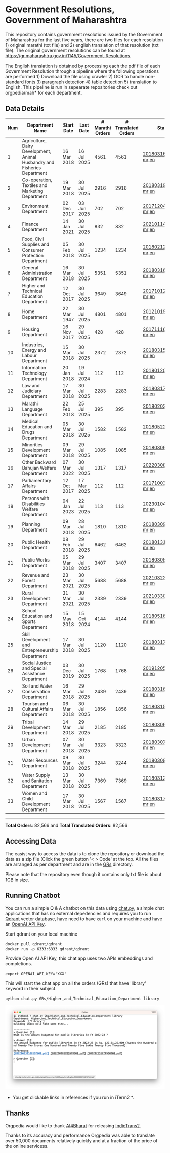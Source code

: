 # Government Resolutions, Government of Maharashtra

This repository contains government resolutions issued by the Government of Maharashtra for the last five years, there are two files for each resolution 1) original marathi (txt file) and 2) english translation of that resolution (txt file). The original government resolutions can be found at https://gr.maharashtra.gov.in/1145/Government-Resolutions.

The English translation is obtained by processing each the pdf file of each Government Resolution through a pipeline where the following operations are performed 1) Download the file using crawler 2) OCR to handle non-standard fonts 3) paragraph detection 4) table  detection 5) translation to English. This pipeline is run in sepearate repositories check out orgpedia/mah* for each department.


## Data Details

| Num | Department Name | Start Date | Last Date | # Marathi Orders | # Translated Orders | Starting Order | Last Order |
| --- | --------------- | ---------- | --------- | ---------------- | ------------------- | -------------- | ---------- |
| 1 | Agriculture, Dairy Development, Animal Husbandry and Fisheries Department | 16 Mar 2018 | 16 Jul 2025 | 4561 | 4561 | [201803161624182101.pdf](https://gr.maharashtra.gov.in/Site/Upload/Government%20Resolutions/English/201803161624182101.pdf) [mr](GRs/Agriculture,_Dairy_Development,_Animal_Husbandry_and_Fisheries_Department/201803161624182101.pdf.mr.txt) [en](GRs/Agriculture,_Dairy_Development,_Animal_Husbandry_and_Fisheries_Department/201803161624182101.pdf.en.txt) | [202507161646542501.pdf](https://gr.maharashtra.gov.in/Site/Upload/Government%20Resolutions/English/202507161646542501.pdf) [mr](GRs/Agriculture,_Dairy_Development,_Animal_Husbandry_and_Fisheries_Department/202507161646542501.pdf.mr.txt) [en](GRs/Agriculture,_Dairy_Development,_Animal_Husbandry_and_Fisheries_Department/202507161646542501.pdf.en.txt) |
| 2 | Co-operation, Textiles and Marketing Department | 19 Mar 2018 | 30 Jul 2025 | 2916 | 2916 | [201803191257576702.pdf](https://gr.maharashtra.gov.in/Site/Upload/Government%20Resolutions/English/201803191257576702.pdf) [mr](GRs/Co-operation,_Textiles_and_Marketing_Department/201803191257576702.pdf.mr.txt) [en](GRs/Co-operation,_Textiles_and_Marketing_Department/201803191257576702.pdf.en.txt) | [202507301514323302.pdf](https://gr.maharashtra.gov.in/Site/Upload/Government%20Resolutions/English/202507301514323302.pdf) [mr](GRs/Co-operation,_Textiles_and_Marketing_Department/202507301514323302.pdf.mr.txt) [en](GRs/Co-operation,_Textiles_and_Marketing_Department/202507301514323302.pdf.en.txt) |
| 3 | Environment Department | 02 Dec 2017 | 03 Jun 2025 | 702 | 702 | [201712041147216904.pdf](https://gr.maharashtra.gov.in/Site/Upload/Government%20Resolutions/English/201712041147216904.pdf) [mr](GRs/Environment_Department/201712041147216904.pdf.mr.txt) [en](GRs/Environment_Department/201712041147216904.pdf.en.txt) | [202506031509377104.pdf](https://gr.maharashtra.gov.in/Site/Upload/Government%20Resolutions/English/202506031509377104.pdf) [mr](GRs/Environment_Department/202506031509377104.pdf.mr.txt) [en](GRs/Environment_Department/202506031509377104.pdf.en.txt) |
| 4 | Finance Department | 14 Jan 2021 | 30 Jul 2025 | 832 | 832 | [202101141237329905.pdf](https://gr.maharashtra.gov.in/Site/Upload/Government%20Resolutions/English/202101141237329905.pdf) [mr](GRs/Finance_Department/202101141237329905.pdf.mr.txt) [en](GRs/Finance_Department/202101141237329905.pdf.en.txt) | [202507301852488305.pdf](https://gr.maharashtra.gov.in/Site/Upload/Government%20Resolutions/English/202507301852488305.pdf) [mr](GRs/Finance_Department/202507301852488305.pdf.mr.txt) [en](GRs/Finance_Department/202507301852488305.pdf.en.txt) |
| 5 | Food, Civil Supplies and Consumer Protection Department | 05 Feb 2018 | 30 Jul 2025 | 1234 | 1234 | [201802121244545806.pdf](https://gr.maharashtra.gov.in/Site/Upload/Government%20Resolutions/English/201802121244545806.pdf) [mr](GRs/Food,_Civil_Supplies_and_Consumer_Protection_Department/201802121244545806.pdf.mr.txt) [en](GRs/Food,_Civil_Supplies_and_Consumer_Protection_Department/201802121244545806.pdf.en.txt) | [202507301800117106.pdf](https://gr.maharashtra.gov.in/Site/Upload/Government%20Resolutions/English/202507301800117106.pdf) [mr](GRs/Food,_Civil_Supplies_and_Consumer_Protection_Department/202507301800117106.pdf.mr.txt) [en](GRs/Food,_Civil_Supplies_and_Consumer_Protection_Department/202507301800117106.pdf.en.txt) |
| 6 | General Administration Department | 16 Mar 2018 | 30 Jul 2025 | 5351 | 5351 | [201803161224022707.pdf](https://gr.maharashtra.gov.in/Site/Upload/Government%20Resolutions/English/201803161224022707.pdf) [mr](GRs/General_Administration_Department/201803161224022707.pdf.mr.txt) [en](GRs/General_Administration_Department/201803161224022707.pdf.en.txt) | [202507301755429107.pdf](https://gr.maharashtra.gov.in/Site/Upload/Government%20Resolutions/English/202507301755429107.pdf) [mr](GRs/General_Administration_Department/202507301755429107.pdf.mr.txt) [en](GRs/General_Administration_Department/202507301755429107.pdf.en.txt) |
| 7 | Higher and Technical Education Department | 12 Oct 2017 | 30 Jul 2025 | 3649 | 3649 | [201710121514029708.pdf](https://gr.maharashtra.gov.in/Site/Upload/Government%20Resolutions/English/201710121514029708.pdf) [mr](GRs/Higher_and_Technical_Education_Department/201710121514029708.pdf.mr.txt) [en](GRs/Higher_and_Technical_Education_Department/201710121514029708.pdf.en.txt) | [202507301858539708.pdf](https://gr.maharashtra.gov.in/Site/Upload/Government%20Resolutions/English/202507301858539708....pdf) [mr](GRs/Higher_and_Technical_Education_Department/202507301858539708.pdf.mr.txt) [en](GRs/Higher_and_Technical_Education_Department/202507301858539708.pdf.en.txt) |
| 8 | Home Department | 22 Mar 1947 | 30 Jul 2025 | 4801 | 4801 | [201210191648552129.pdf](https://gr.maharashtra.gov.in/Site/Upload/Government%20Resolutions/English/201210191648552129.pdf) [mr](GRs/Home_Department/201210191648552129.pdf.mr.txt) [en](GRs/Home_Department/201210191648552129.pdf.en.txt) | [202507301943516129.pdf](https://gr.maharashtra.gov.in/Site/Upload/Government%20Resolutions/English/202507301943516129.pdf) [mr](GRs/Home_Department/202507301943516129.pdf.mr.txt) [en](GRs/Home_Department/202507301943516129.pdf.en.txt) |
| 9 | Housing Department | 16 Nov 2017 | 29 Jul 2025 | 428 | 428 | [201711161447076609.pdf](https://gr.maharashtra.gov.in/Site/Upload/Government%20Resolutions/English/201711161447076609.pdf) [mr](GRs/Housing_Department/201711161447076609.pdf.mr.txt) [en](GRs/Housing_Department/201711161447076609.pdf.en.txt) | [202507291632012009.pdf](https://gr.maharashtra.gov.in/Site/Upload/Government%20Resolutions/English/202507291632012009.pdf) [mr](GRs/Housing_Department/202507291632012009.pdf.mr.txt) [en](GRs/Housing_Department/202507291632012009.pdf.en.txt) |
| 10 | Industries, Energy and Labour Department | 15 Mar 2018 | 30 Jul 2025 | 2372 | 2372 | [201803151204055010.pdf](https://gr.maharashtra.gov.in/Site/Upload/Government%20Resolutions/English/201803151204055010.pdf) [mr](GRs/Industries,_Energy_and_Labour_Department/201803151204055010.pdf.mr.txt) [en](GRs/Industries,_Energy_and_Labour_Department/201803151204055010.pdf.en.txt) | [202507301744310110.pdf](https://gr.maharashtra.gov.in/Site/Upload/Government%20Resolutions/English/202507301744310110.pdf) [mr](GRs/Industries,_Energy_and_Labour_Department/202507301744310110.pdf.mr.txt) [en](GRs/Industries,_Energy_and_Labour_Department/202507301744310110.pdf.en.txt) |
| 11 | Information Technology Department | 20 Jan 2018 | 19 Jul 2024 | 112 | 112 | [201801201843024511.pdf](https://gr.maharashtra.gov.in/Site/Upload/Government%20Resolutions/English/201801201843024511.pdf) [mr](GRs/Information_Technology_Department/201801201843024511.pdf.mr.txt) [en](GRs/Information_Technology_Department/201801201843024511.pdf.en.txt) | [202407191742379111.pdf](https://gr.maharashtra.gov.in/Site/Upload/Government%20Resolutions/English/202407191742379111.pdf) [mr](GRs/Information_Technology_Department/202407191742379111.pdf.mr.txt) [en](GRs/Information_Technology_Department/202407191742379111.pdf.en.txt) |
| 12 | Law and Judiciary Department | 17 Mar 2018 | 30 Jul 2025 | 2283 | 2283 | [201803171129290212.pdf](https://gr.maharashtra.gov.in/Site/Upload/Government%20Resolutions/English/201803171129290212.pdf) [mr](GRs/Law_and_Judiciary_Department/201803171129290212.pdf.mr.txt) [en](GRs/Law_and_Judiciary_Department/201803171129290212.pdf.en.txt) | [202507301739237912.pdf](https://gr.maharashtra.gov.in/Site/Upload/Government%20Resolutions/English/202507301739237912.pdf) [mr](GRs/Law_and_Judiciary_Department/202507301739237912.pdf.mr.txt) [en](GRs/Law_and_Judiciary_Department/202507301739237912.pdf.en.txt) |
| 13 | Marathi Language Department | 22 Feb 2018 | 25 Jul 2025 | 395 | 395 | [201802031549154233.pdf](https://gr.maharashtra.gov.in/Site/Upload/Government%20Resolutions/English/201802031549154233.pdf) [mr](GRs/Marathi_Language_Department/201802031549154233.pdf.mr.txt) [en](GRs/Marathi_Language_Department/201802031549154233.pdf.en.txt) | [202507251434363833.pdf](https://gr.maharashtra.gov.in/Site/Upload/Government%20Resolutions/English/202507251434363833.pdf) [mr](GRs/Marathi_Language_Department/202507251434363833.pdf.mr.txt) [en](GRs/Marathi_Language_Department/202507251434363833.pdf.en.txt) |
| 14 | Medical Education and Drugs Department | 05 Mar 2018 | 30 Jul 2025 | 1582 | 1582 | [201805221424292513.pdf](https://gr.maharashtra.gov.in/Site/Upload/Government%20Resolutions/English/201805221424292513.pdf) [mr](GRs/Medical_Education_and_Drugs_Department/201805221424292513.pdf.mr.txt) [en](GRs/Medical_Education_and_Drugs_Department/201805221424292513.pdf.en.txt) | [202507300915315413.pdf](https://gr.maharashtra.gov.in/Site/Upload/Government%20Resolutions/English/202507300915315413.pdf) [mr](GRs/Medical_Education_and_Drugs_Department/202507300915315413.pdf.mr.txt) [en](GRs/Medical_Education_and_Drugs_Department/202507300915315413.pdf.en.txt) |
| 15 | Minorities Development Department | 09 Mar 2018 | 29 Jul 2025 | 1085 | 1085 | [201803091218355314.pdf](https://gr.maharashtra.gov.in/Site/Upload/Government%20Resolutions/English/201803091218355314.pdf) [mr](GRs/Minorities_Development_Department/201803091218355314.pdf.mr.txt) [en](GRs/Minorities_Development_Department/201803091218355314.pdf.en.txt) | [202507291819490314.pdf](https://gr.maharashtra.gov.in/Site/Upload/Government%20Resolutions/English/202507291819490314.pdf) [mr](GRs/Minorities_Development_Department/202507291819490314.pdf.mr.txt) [en](GRs/Minorities_Development_Department/202507291819490314.pdf.en.txt) |
| 16 | Other Backward Bahujan Welfare Department | 07 Mar 2022 | 30 Jul 2025 | 1317 | 1317 | [202203081752439334.pdf](https://gr.maharashtra.gov.in/Site/Upload/Government%20Resolutions/English/202203081752439334.pdf) [mr](GRs/Other_Backward_Bahujan_Welfare_Department/202203081752439334.pdf.mr.txt) [en](GRs/Other_Backward_Bahujan_Welfare_Department/202203081752439334.pdf.en.txt) | [202507301939329334.pdf](https://gr.maharashtra.gov.in/Site/Upload/Government%20Resolutions/English/202507301939329334.pdf) [mr](GRs/Other_Backward_Bahujan_Welfare_Department/202507301939329334.pdf.mr.txt) [en](GRs/Other_Backward_Bahujan_Welfare_Department/202507301939329334.pdf.en.txt) |
| 17 | Parliamentary Affairs Department | 12 Oct 2017 | 17 Mar 2025 | 112 | 112 | [201710031642378615.pdf](https://gr.maharashtra.gov.in/Site/Upload/Government%20Resolutions/English/201710031642378615.pdf) [mr](GRs/Parliamentary_Affairs_Department/201710031642378615.pdf.mr.txt) [en](GRs/Parliamentary_Affairs_Department/201710031642378615.pdf.en.txt) | [202503171104518215.pdf](https://gr.maharashtra.gov.in/Site/Upload/Government%20Resolutions/English/202503171104518215.pdf) [mr](GRs/Parliamentary_Affairs_Department/202503171104518215.pdf.mr.txt) [en](GRs/Parliamentary_Affairs_Department/202503171104518215.pdf.en.txt) |
| 18 | Persons with Disabilities Welfare Department | 04 Jan 2023 | 22 Jul 2025 | 113 | 113 | [202301041906309635.pdf](https://gr.maharashtra.gov.in/Site/Upload/Government%20Resolutions/English/202301041906309635.pdf) [mr](GRs/Persons_with_Disabilities_Welfare_Department/202301041906309635.pdf.mr.txt) [en](GRs/Persons_with_Disabilities_Welfare_Department/202301041906309635.pdf.en.txt) | [202507221538139535.pdf](https://gr.maharashtra.gov.in/Site/Upload/Government%20Resolutions/English/202507221538139535.pdf) [mr](GRs/Persons_with_Disabilities_Welfare_Department/202507221538139535.pdf.mr.txt) [en](GRs/Persons_with_Disabilities_Welfare_Department/202507221538139535.pdf.en.txt) |
| 19 | Planning Department | 09 Mar 2018 | 28 Jul 2025 | 1810 | 1810 | [201803091441032716.pdf](https://gr.maharashtra.gov.in/Site/Upload/Government%20Resolutions/English/201803091441032716.pdf) [mr](GRs/Planning_Department/201803091441032716.pdf.mr.txt) [en](GRs/Planning_Department/201803091441032716.pdf.en.txt) | [202507281721525516.pdf](https://gr.maharashtra.gov.in/Site/Upload/Government%20Resolutions/English/202507281721525516.pdf) [mr](GRs/Planning_Department/202507281721525516.pdf.mr.txt) [en](GRs/Planning_Department/202507281721525516.pdf.en.txt) |
| 20 | Public Health Department | 08 Feb 2018 | 29 Jul 2025 | 6462 | 6462 | [201801311722275417.pdf](https://gr.maharashtra.gov.in/Site/Upload/Government%20Resolutions/English/201801311722275417.pdf) [mr](GRs/Public_Health_Department/201801311722275417.pdf.mr.txt) [en](GRs/Public_Health_Department/201801311722275417.pdf.en.txt) | [202507291142255917.pdf](https://gr.maharashtra.gov.in/Site/Upload/Government%20Resolutions/English/202507291142255917.pdf) [mr](GRs/Public_Health_Department/202507291142255917.pdf.mr.txt) [en](GRs/Public_Health_Department/202507291142255917.pdf.en.txt) |
| 21 | Public Works Department | 05 Mar 2018 | 29 Jul 2025 | 3407 | 3407 | [201803051515468118.pdf](https://gr.maharashtra.gov.in/Site/Upload/Government%20Resolutions/English/201803051515468118.pdf) [mr](GRs/Public_Works_Department/201803051515468118.pdf.mr.txt) [en](GRs/Public_Works_Department/201803051515468118.pdf.en.txt) | [202507291504449418.pdf](https://gr.maharashtra.gov.in/Site/Upload/Government%20Resolutions/English/202507291504449418.pdf) [mr](GRs/Public_Works_Department/202507291504449418.pdf.mr.txt) [en](GRs/Public_Works_Department/202507291504449418.pdf.en.txt) |
| 22 | Revenue and Forest Department | 23 Mar 2021 | 30 Jul 2025 | 5688 | 5688 | [202103231328393119.pdf](https://gr.maharashtra.gov.in/Site/Upload/Government%20Resolutions/English/202103231328393119.pdf) [mr](GRs/Revenue_and_Forest_Department/202103231328393119.pdf.mr.txt) [en](GRs/Revenue_and_Forest_Department/202103231328393119.pdf.en.txt) | [202507302152156419.pdf](https://gr.maharashtra.gov.in/Site/Upload/Government%20Resolutions/English/202507302152156419.pdf) [mr](GRs/Revenue_and_Forest_Department/202507302152156419.pdf.mr.txt) [en](GRs/Revenue_and_Forest_Department/202507302152156419.pdf.en.txt) |
| 23 | Rural Development Department | 31 Mar 2021 | 30 Jul 2025 | 2339 | 2339 | [202103301021181120.pdf](https://gr.maharashtra.gov.in/Site/Upload/Government%20Resolutions/English/202103301021181120.pdf) [mr](GRs/Rural_Development_Department/202103301021181120.pdf.mr.txt) [en](GRs/Rural_Development_Department/202103301021181120.pdf.en.txt) | [202507301646176620.pdf](https://gr.maharashtra.gov.in/Site/Upload/Government%20Resolutions/English/202507301646176620.pdf) [mr](GRs/Rural_Development_Department/202507301646176620.pdf.mr.txt) [en](GRs/Rural_Development_Department/202507301646176620.pdf.en.txt) |
| 24 | School Education and Sports Department | 15 May 2018 | 15 Oct 2024 | 4144 | 4144 | [201805161114241221.pdf](https://gr.maharashtra.gov.in/Site/Upload/Government%20Resolutions/English/201805161114241221.pdf) [mr](GRs/School_Education_and_Sports_Department/201805161114241221.pdf.mr.txt) [en](GRs/School_Education_and_Sports_Department/201805161114241221.pdf.en.txt) | [202410152127537021.pdf](https://gr.maharashtra.gov.in/Site/Upload/Government%20Resolutions/English/202410152127537021.pdf) [mr](GRs/School_Education_and_Sports_Department/202410152127537021.pdf.mr.txt) [en](GRs/School_Education_and_Sports_Department/202410152127537021.pdf.en.txt) |
| 25 | Skill Development and Entrepreneurship Department | 17 Mar 2018 | 30 Jul 2025 | 1120 | 1120 | [201803171322099003.pdf](https://gr.maharashtra.gov.in/Site/Upload/Government%20Resolutions/English/201803171322099003.pdf) [mr](GRs/Skill_Development_and_Entrepreneurship_Department/201803171322099003.pdf.mr.txt) [en](GRs/Skill_Development_and_Entrepreneurship_Department/201803171322099003.pdf.en.txt) | [202507301308154403.pdf](https://gr.maharashtra.gov.in/Site/Upload/Government%20Resolutions/English/202507301308154403.pdf) [mr](GRs/Skill_Development_and_Entrepreneurship_Department/202507301308154403.pdf.mr.txt) [en](GRs/Skill_Development_and_Entrepreneurship_Department/202507301308154403.pdf.en.txt) |
| 26 | Social Justice and Special Assistance Department | 03 Dec 2019 | 30 Jul 2025 | 1768 | 1768 | [201912051107011622.pdf](https://gr.maharashtra.gov.in/Site/Upload/Government%20Resolutions/English/201912051107011622.pdf) [mr](GRs/Social_Justice_and_Special_Assistance_Department/201912051107011622.pdf.mr.txt) [en](GRs/Social_Justice_and_Special_Assistance_Department/201912051107011622.pdf.en.txt) | [202507301613490122.pdf](https://gr.maharashtra.gov.in/Site/Upload/Government%20Resolutions/English/202507301613490122.pdf) [mr](GRs/Social_Justice_and_Special_Assistance_Department/202507301613490122.pdf.mr.txt) [en](GRs/Social_Justice_and_Special_Assistance_Department/202507301613490122.pdf.en.txt) |
| 27 | Soil and Water Conservation Department | 16 Mar 2018 | 29 Jul 2025 | 2439 | 2439 | [201803161247582426.pdf](https://gr.maharashtra.gov.in/Site/Upload/Government%20Resolutions/English/201803161247582426.pdf) [mr](GRs/Soil_and_Water_Conservation_Department/201803161247582426.pdf.mr.txt) [en](GRs/Soil_and_Water_Conservation_Department/201803161247582426.pdf.en.txt) | [202507291759146426.pdf](https://gr.maharashtra.gov.in/Site/Upload/Government%20Resolutions/English/202507291759146426.pdf) [mr](GRs/Soil_and_Water_Conservation_Department/202507291759146426.pdf.mr.txt) [en](GRs/Soil_and_Water_Conservation_Department/202507291759146426.pdf.en.txt) |
| 28 | Tourism and Cultural Affairs Department | 06 Mar 2018 | 30 Jul 2025 | 1856 | 1856 | [201803151055091823.pdf](https://gr.maharashtra.gov.in/Site/Upload/Government%20Resolutions/English/201803151055091823.pdf) [mr](GRs/Tourism_and_Cultural_Affairs_Department/201803151055091823.pdf.mr.txt) [en](GRs/Tourism_and_Cultural_Affairs_Department/201803151055091823.pdf.en.txt) | [202507301305421723.pdf](https://gr.maharashtra.gov.in/Site/Upload/Government%20Resolutions/English/202507301305421723.pdf) [mr](GRs/Tourism_and_Cultural_Affairs_Department/202507301305421723.pdf.mr.txt) [en](GRs/Tourism_and_Cultural_Affairs_Department/202507301305421723.pdf.en.txt) |
| 29 | Tribal Development Department | 14 Mar 2018 | 29 Jul 2025 | 2185 | 2185 | [201803091105184924.pdf](https://gr.maharashtra.gov.in/Site/Upload/Government%20Resolutions/English/201803091105184924.pdf) [mr](GRs/Tribal_Development_Department/201803091105184924.pdf.mr.txt) [en](GRs/Tribal_Development_Department/201803091105184924.pdf.en.txt) | [202507291315324724.pdf](https://gr.maharashtra.gov.in/Site/Upload/Government%20Resolutions/English/202507291315324724.pdf) [mr](GRs/Tribal_Development_Department/202507291315324724.pdf.mr.txt) [en](GRs/Tribal_Development_Department/202507291315324724.pdf.en.txt) |
| 30 | Urban Development Department | 07 Mar 2018 | 30 Jul 2025 | 3323 | 3323 | [201803071203178325.pdf](https://gr.maharashtra.gov.in/Site/Upload/Government%20Resolutions/English/201803071203178325.pdf) [mr](GRs/Urban_Development_Department/201803071203178325.pdf.mr.txt) [en](GRs/Urban_Development_Department/201803071203178325.pdf.en.txt) | [202507301908397825.pdf](https://gr.maharashtra.gov.in/Site/Upload/Government%20Resolutions/English/202507301908397825.pdf) [mr](GRs/Urban_Development_Department/202507301908397825.pdf.mr.txt) [en](GRs/Urban_Development_Department/202507301908397825.pdf.en.txt) |
| 31 | Water Resources Department | 09 Mar 2018 | 30 Jul 2025 | 3244 | 3244 | [201803091034435527.pdf](https://gr.maharashtra.gov.in/Site/Upload/Government%20Resolutions/English/201803091034435527.pdf) [mr](GRs/Water_Resources_Department/201803091034435527.pdf.mr.txt) [en](GRs/Water_Resources_Department/201803091034435527.pdf.en.txt) | [202507301901584827.pdf](https://gr.maharashtra.gov.in/Site/Upload/Government%20Resolutions/English/202507301901584827.pdf) [mr](GRs/Water_Resources_Department/202507301901584827.pdf.mr.txt) [en](GRs/Water_Resources_Department/202507301901584827.pdf.en.txt) |
| 32 | Water Supply and Sanitation Department | 13 Mar 2018 | 30 Jul 2025 | 7369 | 7369 | [201803121414108428.pdf](https://gr.maharashtra.gov.in/Site/Upload/Government%20Resolutions/English/201803121414108428.pdf) [mr](GRs/Water_Supply_and_Sanitation_Department/201803121414108428.pdf.mr.txt) [en](GRs/Water_Supply_and_Sanitation_Department/201803121414108428.pdf.en.txt) | [202507301123300528.pdf](https://gr.maharashtra.gov.in/Site/Upload/Government%20Resolutions/English/202507301123300528.pdf) [mr](GRs/Water_Supply_and_Sanitation_Department/202507301123300528.pdf.mr.txt) [en](GRs/Water_Supply_and_Sanitation_Department/202507301123300528.pdf.en.txt) |
| 33 | Women and Child Development Department | 17 Mar 2018 | 30 Jul 2025 | 1567 | 1567 | [201803171539444330.pdf](https://gr.maharashtra.gov.in/Site/Upload/Government%20Resolutions/English/201803171539444330.pdf) [mr](GRs/Women_and_Child_Development_Department/201803171539444330.pdf.mr.txt) [en](GRs/Women_and_Child_Development_Department/201803171539444330.pdf.en.txt) | [202507301042058430.pdf](https://gr.maharashtra.gov.in/Site/Upload/Government%20Resolutions/English/202507301042058430.pdf) [mr](GRs/Women_and_Child_Development_Department/202507301042058430.pdf.mr.txt) [en](GRs/Women_and_Child_Development_Department/202507301042058430.pdf.en.txt) |
----------------------------------------------------------------------------------------------------

**Total Orders**: 82,566 and **Total Translated Orders**: 82,566
## Accessing Data

The easist way to access the data is to clone the repository or download the data as a zip file (Click the green button '< > Code' at the top. All the files are arranged as per department and are in the [GRs](GRs) directory.

Please note that the repository even though it contains only txt file is about 1GB in size.

## Running Chatbot

You can run a simple Q & A chatbot on this data using [chat.py](chat.py), a simple chat applications that has no external depedencies and requires you to run [Qdrant](https://qdrant.tech/) vector database, have need to have `curl` on your machine and have an [OpenAI API Key](https://help.openai.com/en/articles/4936850-where-do-i-find-my-secret-api-key).

Start qdrant on your local machine
```shell
docker pull qdrant/qdrant
docker run -p 6333:6333 qdrant/qdrant
```

Provide Open AI API Key, this chat app uses two APIs embeddings and completions.
```shell
export OPENAI_API_KEY='XXX'
```

This will start the chat app on all the orders (GRs) that have 'library' keyword in their subject.

```shell
python chat.py GRs/Higher_and_Technical_Education_Department library
```

![screenshot of running chat.py](screenshot.png)

* You get clickable links in references if you run in iTerm2 *.

## Thanks

Orgpedia would like to thank [AI4Bharat](https://ai4bharat.iitm.ac.in/) for releasing [IndicTrans2](https://github.com/AI4Bharat/IndicTrans2).

Thanks to its accuracy and performance Orgpedia was able to translate over 50,000 documents relatively quickly and at a fraction of the price of the online servicess.

